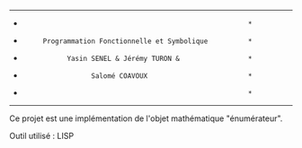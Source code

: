 ***************************************************************
*                                                             *
*          Programmation Fonctionnelle et Symbolique          * 
*                Yasin SENEL & Jérémy TURON &                 *
*                      Salomé COAVOUX                         *
*                                                             *
***************************************************************

Ce projet est une implémentation de l'objet mathématique 
"énumérateur".

Outil utilisé :
LISP